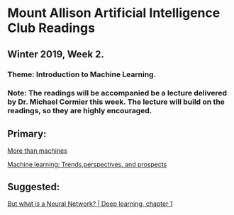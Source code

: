 # Mount Allison Artificial Intelligence Club Readings
## Winter 2019, Week 2.

### Theme: Introduction to Machine Learning.
### Note: The readings will be accompanied be a lecture delivered by Dr. Michael Cormier this week. The lecture will build on the readings, so they are highly encouraged. 

## Primary:
[More than machines](https://www.nature.com/articles/s42256-018-0014-z)

[Machine learning: Trends,perspectives, and prospects](https://www.cs.cmu.edu/~tom/pubs/Science-ML-2015.pdf)

## Suggested:
[But what *is* a Neural Network? | Deep learning, chapter 1](https://www.youtube.com/watch?v=aircAruvnKk)
